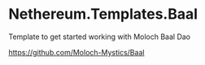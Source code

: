 # Nethereum.Templates.Baal
Template to get started working with Moloch Baal Dao

https://github.com/Moloch-Mystics/Baal
